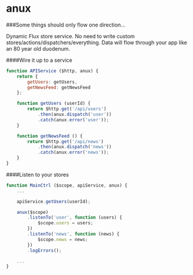 # anux

###Some things should only flow one direction...

Dynamic Flux store service.  No need to write custom stores/actions/dispatchers/everything.  Data will flow through your app like an 80 year old duodenum.

####Wire it up to a service

```js
function APIService ($http, anux) {
	return {
		getUsers: getUsers,
		getNewsFeed: getNewsFeed
    };

    function getUsers (userId) {
		return $http.get('/api/users')
			.then(anux.dispatch('user'))
			.catch(anux.error('user'));
    }

    function getNewsFeed () {
		return $http.get('/api/news')
			.then(anux.dispatch('news'))
			.catch(anux.error('news'));
    }
}
```

####Listen to your stores

```js
function MainCtrl ($scope, apiService, anux) {
	...

	apiService.getUsers(userId);

	anux($scope)
		.listenTo('user', function (users) {
			$scope.users = users;
		})
		.listenTo('news', function (news) {
			$scope.news = news;
		})
		.logErrors();

	...
}
```